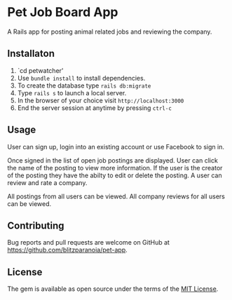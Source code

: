 # Pet Job Board App
A Rails app for posting animal related jobs and reviewing the company.

## Installaton
1. `cd petwatcher'
2. Use `bundle install` to install dependencies.
3. To create the database type `rails db:migrate`
4. Type `rails s` to launch a local server.
5. In the browser of your choice visit `http://localhost:3000`
6. End the server session at anytime by pressing `ctrl-c`

## Usage
User can sign up, login into an existing account or use Facebook to sign in.

Once signed in the list of open job postings are displayed. User can click the name of the posting to view more information.
If the user is the creator of the posting they have the abilty to edit or delete the posting. A user can review and rate a company. 

All postings from all users can be viewed. All company reviews for all users can be viewed.


## Contributing
Bug reports and pull requests are welcome on GitHub at https://github.com/blitzparanoia/pet-app.

## License
The gem is available as open source under the terms of the  [MIT License](https://opensource.org/licenses/MIT).
